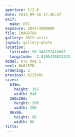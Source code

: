 ```yaml
---
aperture: f/2.0
date: 2013-09-16 17:46:57
exif:
  make: HTC
exposure: 2054/1000000
file: IMAG0768
gallery: 2013-visit
layout: gallery-photo
location:
  latitude: 56.340797416667
  longitude: -2.8105420833333
model: HTC One S
next: 6b6f576
ordering: 1
previous: 621590c
sizes:
  640w:
    height: 361
    width: 640
  200x200:
    height: 200
    width: 200
  96x96:
    height: 96
    width: 96
title: 
---
```

